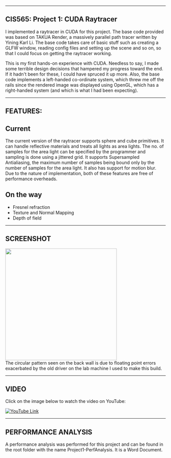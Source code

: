 -------------------------------------------------------------------------------
CIS565: Project 1: CUDA Raytracer
-------------------------------------------------------------------------------
I implemented a raytracer in CUDA for this project. The base code provided was based 
on TAKUA Render, a massively parallel path tracer written by Yining Karl Li. The base code 
takes care of basic stuff such as creating a GLFW window, reading config files and setting up 
the scene and so on, so that I could focus on getting the raytracer working.

This is my first hands-on experience with CUDA. Needless to say, I made some terrible design 
decisions that hampered my progress toward the end. If it hadn't been for these, I could have 
spruced it up more. Also, the base code implements a left-handed co-ordinate system, which 
threw me off the rails since the rendered image was displayed using OpenGL, which 
has a right-handed system (and which is what I had been expecting).


-------------------------------------------------------------------------------
FEATURES:
-------------------------------------------------------------------------------
Current
-------
The current version of the raytracer supports sphere and cube primitives. It can handle reflective 
materials and treats all lights as area lights. The no. of samples for the area light can be specified 
by the programmer and sampling is done using a jittered grid. It supports Supersampled Antialiasing, the 
maximum number of samples being bound only by the number of samples for the area light. It also has support 
for motion blur. Due to the nature of implementation, both of these features are free of performance overheads.

On the way
----------
* Fresnel refraction
* Texture and Normal Mapping
* Depth of field

-------------------------------------------------------------------------------
SCREENSHOT
-------------------------------------------------------------------------------
<img src="https://raw.github.com/rohith10/Project1-RayTracer/master/PROJ1_WIN/565Raytracer/test.0.png" height="350" width="350"/>
<br />The circular pattern seen on the back wall is due to floating point errors exacerbated by the old 
driver on the lab machine I used to make this build.

-------------------------------------------------------------------------------
VIDEO
-------------------------------------------------------------------------------
Click on the image below to watch the video on YouTube: 

[![YouTube Link](http://img.youtube.com/vi/dKMg6kBt8Ek/0.jpg)](http://www.youtube.com/watch?v=dKMg6kBt8Ek)

-------------------------------------------------------------------------------
PERFORMANCE ANALYSIS
-------------------------------------------------------------------------------
A performance analysis was performed for this project and can be found in the root folder with the 
name Project1-PerfAnalysis. It is a Word Document. 
